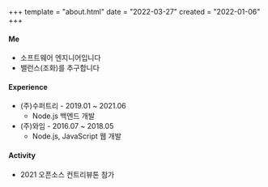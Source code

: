 +++
template = "about.html"
date = "2022-03-27"
created = "2022-01-06"
+++

#### Me
- 소프트웨어 엔지니어입니다
- 밸런스(조화)를 추구합니다

#### Experience
- (주)수퍼트리 - 2019.01 ~ 2021.06
  - Node.js 백엔드 개발
- (주)와임 - 2016.07 ~ 2018.05
  - Node.js, JavaScript 웹 개발

#### Activity
- 2021 오픈소스 컨트리뷰톤 참가